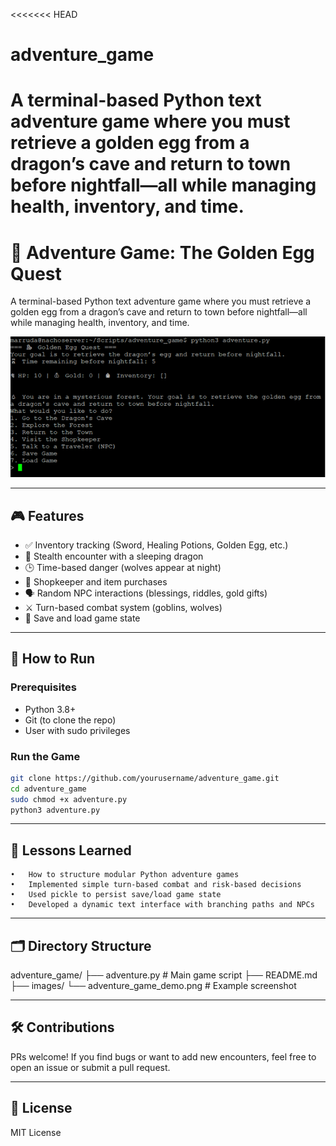 <<<<<<< HEAD
# adventure_game
A terminal-based Python text adventure game where you must retrieve a golden egg from a dragon’s cave and return to town before nightfall—all while managing health, inventory, and time.
=======
# 🐉 Adventure Game: The Golden Egg Quest

A terminal-based Python text adventure game where you must retrieve a golden egg from a dragon’s cave and return to town before nightfall—all while managing health, inventory, and time.

![Adventure Game Screenshot](images/adventure_game_demo.png)

---

## 🎮 Features

- ✅ Inventory tracking (Sword, Healing Potions, Golden Egg, etc.)
- 🐉 Stealth encounter with a sleeping dragon
- 🕒 Time-based danger (wolves appear at night)
- 🛒 Shopkeeper and item purchases
- 🗣️ Random NPC interactions (blessings, riddles, gold gifts)
- ⚔️ Turn-based combat system (goblins, wolves)
- 💾 Save and load game state

---

## 🚀 How to Run

### Prerequisites
- Python 3.8+
- Git (to clone the repo)
- User with sudo privileges 

### Run the Game
```bash
git clone https://github.com/yourusername/adventure_game.git
cd adventure_game
sudo chmod +x adventure.py
python3 adventure.py
```
---

## 🧠 Lessons Learned
	•	How to structure modular Python adventure games
	•	Implemented simple turn-based combat and risk-based decisions
	•	Used pickle to persist save/load game state
	•	Developed a dynamic text interface with branching paths and NPCs

---

## 🗂 Directory Structure

adventure_game/
├── adventure.py        # Main game script
├── README.md
├── images/
    └── adventure_game_demo.png  # Example screenshot


---

## 🛠️ Contributions

PRs welcome! If you find bugs or want to add new encounters, feel free to open an issue or submit a pull request.

---

## 📄 License

MIT License
